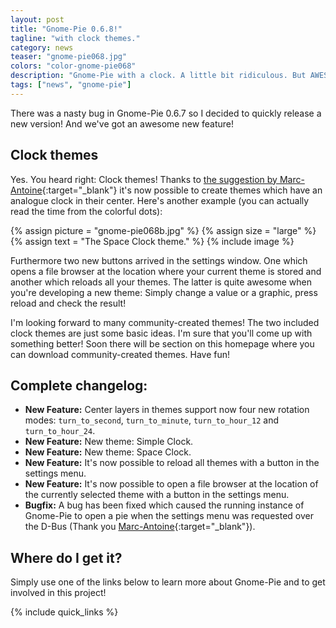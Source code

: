 ```yaml
---
layout: post
title: "Gnome-Pie 0.6.8!"
tagline: "with clock themes."
category: news
teaser: "gnome-pie068.jpg"
colors: "color-gnome-pie068"
description: "Gnome-Pie with a clock. A little bit ridiculous. But AWESOME!"
tags: ["news", "gnome-pie"]
---
```


There was a nasty bug in Gnome-Pie 0.6.7 so I decided to quickly release a new version! And we've got an awesome new feature!

<!--more-->

## Clock themes

Yes. You heard right: Clock themes! Thanks to [the suggestion by Marc-Antoine](https://github.com/Simmesimme/Gnome-Pie/issues/125){:target="_blank"} it's now possible to create themes which have an analogue clock in their center. Here's another example (you can actually read the time from the colorful dots):

{% assign picture = "gnome-pie068b.jpg" %}
{% assign size = "large" %}
{% assign text = "The Space Clock theme." %}
{% include image %}

Furthermore two new buttons arrived in the settings window. One which opens a file browser at the location where your current theme is stored and another which reloads all your themes. The latter is quite awesome when you're developing a new theme: Simply change a value or a graphic, press reload and check the result!

I'm looking forward to many community-created themes! The two included clock themes are just some basic ideas. I'm sure that you'll come up with something better! Soon there will be section on this homepage where you can download community-created themes. Have fun!

## Complete changelog:

* **New Feature:** Center layers in themes support now four new rotation modes: `turn_to_second`, `turn_to_minute`, `turn_to_hour_12` and `turn_to_hour_24`.
* **New Feature:** New theme: Simple Clock.
* **New Feature:** New theme: Space Clock.
* **New Feature:** It's now possible to reload all themes with a button in the settings menu.
* **New Feature:** It's now possible to open a file browser at the location of the currently selected theme with a button in the settings menu.
* **Bugfix:** A bug has been fixed which caused the running instance of Gnome-Pie to open a pie when the settings menu was requested over the D-Bus (Thank you [Marc-Antoine](https://github.com/washburn94){:target="_blank"}).


## Where do I get it?

Simply use one of the links below to learn more about Gnome-Pie and to get involved in this project!

{% include quick_links %}
